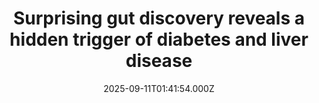 ---
title: "Surprising gut discovery reveals a hidden trigger of diabetes and liver disease"
date: 2025-09-11T01:41:54.000Z
category: Health
externalLink: "https://www.sciencedaily.com/releases/2025/09/250910000309.htm"
image: ""
excerpt: "Scientists in Canada have uncovered a surprising culprit behind high blood sugar and liver problems: a hidden fuel made by gut bacteria. This little-known molecule, called D-lactate, slips into the bloodstream and pushes the liver to make too much sugar and fat. By creating a simple “trap” that blocks the molecule in the gut, researchers saw big improvements in blood…"
---